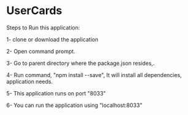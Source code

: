 # UserCards

Steps to Run this application:

1- clone or download the application

2- Open command prompt.

3- Go to parent directory where the package.json resides,.

4- Run command, "npm install --save", It will install all dependencies, application needs.

5- This application runs on port "8033"

6- You can run the application using "localhost:8033"
